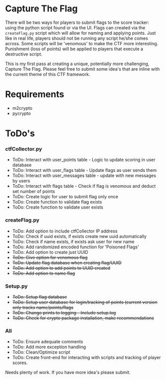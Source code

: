 Capture The Flag
===========

There will be two ways for players to submit flags to the score tracker: using the python script found or via the UI. 
Flags can created via the `createFlag.py` script which will allow for naming and applying points. Just like in real 
life, players should not be running any script he/she comes across. Some scripts will be 'venomous' to make the CTF 
more interesting. Punishment (loss of points) will be applied to players that execute a destructive script.

This is my first pass at creating a unique, potentially more challenging, Capture The Flag. Please feel free to submit
some idea's that are inline with the current theme of this CTF framework.
 
Requirements
=====

* m2crypto
* pycrypto

ToDo's
=====

### ctfCollector.py
* ToDo: Interact with user_points table - Logic to update scoring in user database
* ToDo: Interact with user_flags table - Update flags as user sends them
* ToDo: Interact with user_messages table - update with new messages by users
* ToDo: Interact with flags table - Check if flag is venomous and deduct set number of points
* ToDo: Create logic for user to submit flag only once
* ToDo: Create function to validate flag exists
* ToDo: Create function to validate user exists

### createFlag.py
* ToDo: Add option to include ctfCollector IP address
* ToDo: Check if uuid exists, if exists create new uuid automatically
* ToDo: Check if name exists, if exists ask user for new name
* ToDo: Add randomized encoded function for 'Poisoned Flags'
* ToDo: Add option to create just UUID
* ~~ToDo: Give option for venomous flag~~
* ~~ToDo: Update flag database when creating flag/UUID~~
* ~~ToDo: Add option to add points to UUID created~~
* ~~ToDo: Add option to name flag~~

### Setup.py
* ~~ToDo: Setup flag database~~
* ~~ToDo: Setup user database for login/tracking of points (current version only tracks name/points/flags~~
* ~~ToDo: Change prints to logging - Include setup.log~~
* ~~ToDo: Check for crypto package installation, make recommendations~~

### All
* ToDo: Ensure adequate comments
* ToDo: Add more exception handling
* ToDo: Clean/Optimize script
* ToDo: Create front-end for interacting with scripts and tracking of player scores.

Needs plenty of work. If you have more idea's please submit. 